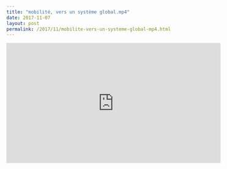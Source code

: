 ```yaml
---
title: "mobilité, vers un système global.mp4"
date: 2017-11-07
layout: post
permalink: /2017/11/mobilite-vers-un-systeme-global-mp4.html
---
```


<iframe width="560" height="315" src="https://www.youtube.com/embed/_Ac9yIic6Gk" frameborder="0" allowfullscreen></iframe>